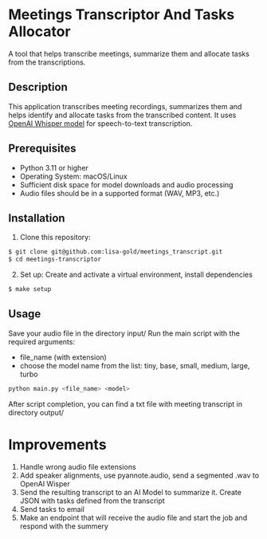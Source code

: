 # Meetings Transcriptor And Tasks Allocator

A tool that helps transcribe meetings, summarize them and allocate tasks from the transcriptions.

## Description

This application transcribes meeting recordings, summarizes them and helps identify and allocate tasks from the transcribed content. 
It uses [OpenAI Whisper model](https://github.com/openai/whisper) for speech-to-text transcription.

## Prerequisites

- Python 3.11 or higher
- Operating System: macOS/Linux
- Sufficient disk space for model downloads and audio processing
- Audio files should be in a supported format (WAV, MP3, etc.)


## Installation

1. Clone this repository:
```bash
$ git clone git@github.com:lisa-gold/meetings_transcript.git
$ cd meetings-transcriptor
```

2. Set up: Create and activate a virtual environment, install dependencies
```bash
$ make setup
```

## Usage

Save your audio file in the directory input/
Run the main script with the required arguments:
- file_name (with extension)
- choose the model name from the list: tiny, base, small, medium, large, turbo

```bash
python main.py <file_name> <model>
```

After script completion, you can find a txt file with meeting transcript in directory output/

# Improvements
1. Handle wrong audio file extensions
2. Add speaker alignments, use pyannote.audio, send a segmented .wav to OpenAI Wisper
3. Send the resulting transcript to an AI Model to summarize it. Create JSON with tasks defined from the transcript
4. Send tasks to email
5. Make an endpoint that will receive the audio file and start the job and respond with the summery
